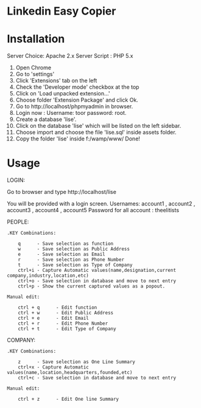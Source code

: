 # Linkedin Easy Copier

# Installation

Server Choice:
Apache 2.x
Server Script : PHP 5.x

1. Open Chrome
2. Go to 'settings'
3. Click 'Extensions' tab on the left
4. Check the 'Developer mode' checkbox at the top
5. Click on 'Load unpacked extension...'
6. Choose folder 'Extension Package' and click Ok.
7. Go to http://localhost/phpmyadmin in browser.
8. Login now : Username: toor password: root.
9. Create a database 'lise'.
10. Click on the database 'lise' which will be listed on the left sidebar.
11. Choose import and choose the file 'lise.sql' inside assets folder.
12. Copy the folder 'lise' inside f:/wamp/www/
Done!


# Usage

LOGIN:

Go to browser and type http://localhost/lise

You will be provided with a login screen.
Usernames: account1 , account2 , account3 , account4 , account5
Password for all account : theelitists

PEOPLE:

	.KEY Combinations:
	
		q      - Save selection as function
		w      - Save selection as Public Address
		e      - Save selection as Email
		r 	   - Save selection as Phone Number
		t      - Save selection as Type of Company
		ctrl+i - Capture Automatic values(name,designation,current company,industry,location,etc)
		ctrl+o - Save selection in database and move to next entry
		ctrl+p - Show the current captured values as a popout.
		
	Manual edit:
		
		ctrl + q      - Edit function
		ctrl + w      - Edit Public Address
		ctrl + e      - Edit Email
		ctrl + r 	  - Edit Phone Number
		ctrl + t      - Edit Type of Company
		
		
COMPANY:
		
	.KEY Combinations:
	
		z      - Save selection as One Line Summary
		ctrl+x - Capture Automatic values(name,location,headquarters,founded,etc)
		ctrl+c - Save selection in database and move to next entry
		
	Manual edit:
		
		ctrl + z      - Edit One line Summary

		
		
